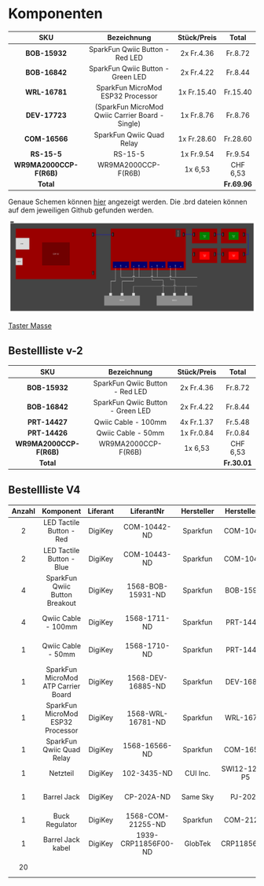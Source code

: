 # Komponenten

|           SKU           |                   Bezeichnung                    | Stück/Preis |    Total     |
| :---------------------: | :----------------------------------------------: | :---------: | :----------: |
|      **BOB-15932**      |         SparkFun Qwiic Button - Red LED          | 2x Fr.4.36  |   Fr.8.72    |
|      **BOB-16842**      |        SparkFun Qwiic Button - Green LED         | 2x Fr.4.22  |   Fr.8.44    |
|      **WRL-16781**      |        SparkFun MicroMod ESP32 Processor         | 1x Fr.15.40 |   Fr.15.40   |
|      **DEV-17723**      | (SparkFun MicroMod Qwiic Carrier Board - Single) | 1x Fr.8.76  |   Fr.8.76    |
|      **COM-16566**      |            SparkFun Qwiic Quad Relay             | 1x Fr.28.60 |   Fr.28.60   |
|       **RS-15-5**       |                     RS-15-5                      | 1x Fr.9.54  |   Fr.9.54    |
| **WR9MA2000CCP-F(R6B)** |               WR9MA2000CCP-F(R6B)                |   1x 6,53   |   CHF 6,53   |
|        **Total**        |                                                  |             | **Fr.69.96** |

Genaue Schemen können [hier](https://www.altium365.com/viewer/de/) angezeigt werden.
Die .brd dateien können auf dem jeweiligen Github gefunden werden.

![Schema](img/schema-v2.svg)

[Taster Masse](https://www.pcb-3d.com/wordpress/models/sw_zhejiang_omten_electronics_tsd1265/)

## Bestellliste v-2

|           SKU           |            Bezeichnung            | Stück/Preis |    Total     |
| :---------------------: | :-------------------------------: | :---------: | :----------: |
|      **BOB-15932**      |  SparkFun Qwiic Button - Red LED  | 2x Fr.4.36  |   Fr.8.72    |
|      **BOB-16842**      | SparkFun Qwiic Button - Green LED | 2x Fr.4.22  |   Fr.8.44    |
|      **PRT-14427**      |        Qwiic Cable - 100mm        | 4x Fr.1.37  |   Fr.5.48    |
|      **PRT-14426**      |        Qwiic Cable - 50mm         | 1x Fr.0.84  |   Fr.0.84    |
| **WR9MA2000CCP-F(R6B)** |        WR9MA2000CCP-F(R6B)        |   1x 6,53   |   CHF 6,53   |
|        **Total**        |                                   |             | **Fr.30.01** |

## Bestellliste V4

| Anzahl |              Komponent              | Liferant |     LiferantNr      | Hersteller | HerstellerNr  | StückPreis | PreisTotal |           Begründung           |                               Link                                |
| :----: | :---------------------------------: | :------: | :-----------------: | :--------: | :-----------: | :--------: | :--------: | :----------------------------: | :---------------------------------------------------------------: |
|   2    |      LED Tactile Button - Red       | DigiKey  |    COM-10442-ND     |  Sparkfun  |   COM-10442   |  CHF 2,31  |  CHF 4,62  |      Taster für Bedienung      |       https://www.sparkfun.com/led-tactile-button-red.html        |
|   2    |      LED Tactile Button - Blue      | DigiKey  |    COM-10443-ND     |  Sparkfun  |   COM-10443   |  CHF 2,46  |  CHF 4,92  |      Taster für Bedienung      |       https://www.sparkfun.com/led-tactile-button-blue.html       |
|   4    |   SparkFun Qwiic Button Breakout    | DigiKey  |  1568-BOB-15931-ND  |  Sparkfun  |   BOB-15931   |  CHF 3,61  | CHF 14,44  |    Breakoutboard für Taster    |   https://www.sparkfun.com/sparkfun-qwiic-button-breakout.html    |
|   4    |         Qwiic Cable - 100mm         | DigiKey  |    1568-1711-ND     |  Sparkfun  |   PRT-14427   |  CHF 1,37  |  CHF 5,48  |  Verkabelung der Qwiic Geräte  |          https://www.sparkfun.com/qwiic-cable-100mm.html          |
|   1    |         Qwiic Cable - 50mm          | DigiKey  |    1568-1710-ND     |  Sparkfun  |   PRT-14426   |  CHF 0,84  |  CHF 0,84  |  Verkabelung der Qwiic Geräte  |          https://www.sparkfun.com/qwiic-cable-50mm.html           |
|   1    | SparkFun MicroMod ATP Carrier Board | DigiKey  |  1568-DEV-16885-ND  |  Sparkfun  |   DEV-16885   | CHF 18,04  | CHF 18,04  |     Carrier Board für ESP      | https://www.sparkfun.com/sparkfun-micromod-atp-carrier-board.html |
|   1    |  SparkFun MicroMod ESP32 Processor  | DigiKey  |  1568-WRL-16781-ND  |  Sparkfun  |   WRL-16781   | CHF 18,13  | CHF 18,13  |   Steuerung der Komponenten    |  https://www.sparkfun.com/sparkfun-micromod-esp32-processor.html  |
|   1    |      SparkFun Qwiic Quad Relay      | DigiKey  |    1568-16566-ND    |  Sparkfun  |   COM-16566   | CHF 28,31  | CHF 28,31  |    Schaltung der Jalousien     |      https://www.sparkfun.com/sparkfun-qwiic-quad-relay.html      |
|   1    |              Netzteil               | DigiKey  |     102-3435-ND     |  CUI Inc.  | SWI12-12-E-P5 | CHF 12,85  | CHF 12,85  |          Netzteil 12V          |                                                                   |
|   1    |             Barrel Jack             | DigiKey  |     CP-202A-ND      |  Same Sky  |    PJ-202A    |  CHF 0,57  |  CHF 0,57  | Adapter Buck Regulator Netzeil |                                                                   |
|   1    |           Buck Regulator            | DigiKey  |  1568-COM-21255-ND  |  Sparkfun  |   COM-21255   |  CHF 6,56  |  CHF 6,56  |          5V Wandeler           |                                                                   |
|   1    |          Barrel Jack kabel          | DigiKey  | 1939-CRP11856F00-ND |  GlobTek   |  CRP11856F00  |  CHF 4,59  |  CHF 4,59  |  Barrel Jack kabel für Relais  |                                                                   |
|   20   |                                     |          |                     |            |               | CHF 99,64  | CHF 119,35 |                                |                                                                   |

